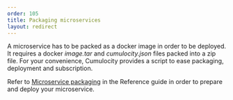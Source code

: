 ```yaml
---
order: 105
title: Packaging microservices
layout: redirect
---
```


A microservice has to be packed as a docker image in order to be deployed.
It requires a docker _image.tar_ and _cumulocity.json_ files packed into a zip file. For your convenience, Cumulocity provides a script to ease packaging, deployment and subscription.

Refer to [Microservice packaging](/guides/reference/microservice-package) in the Reference guide in order to prepare and deploy your microservice.
